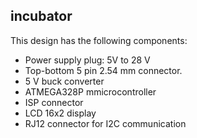 ## incubator
This design has the following components:

- Power supply plug: 5V to 28 V
- Top-bottom 5 pin 2.54 mm connector.
- 5 V buck converter
- ATMEGA328P mmicrocontroller
- ISP connector
- LCD 16x2 display
- RJ12 connector for I2C communication